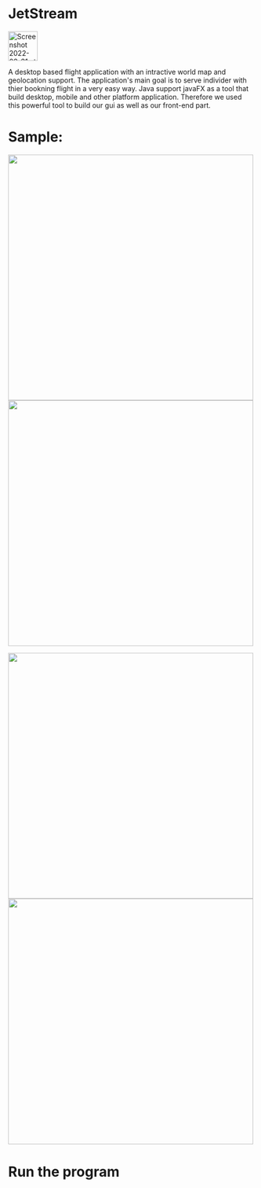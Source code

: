 <h1> JetStream </h1>

<img width="60" alt="Screenshot 2022-03-31 at 22 06 54" src="https://user-images.githubusercontent.com/51061202/161141094-c33fadd2-2135-41b8-b047-fdcdc209d465.png">

A desktop based flight application with an intractive world map and geolocation support.
The application's main goal is to serve individer with thier bookning flight in a very easy way.
Java support javaFX as a tool that build desktop, mobile and other platform application. Therefore we used this powerful tool to build our gui as well as our front-end part.

<h1>Sample:</h1>
<p>
  <img src="https://user-images.githubusercontent.com/51061202/163873292-e752a277-4093-411d-b67d-904745a25ea3.PNG" width="500" />
  <img src="https://user-images.githubusercontent.com/51061202/163873973-a677c95d-e854-4011-a827-22f40aaea058.PNG" width="500" /> 
</p>
<p>
  <img src="https://user-images.githubusercontent.com/51061202/163874076-3d68a435-5dea-4c8d-a084-944614e96df3.PNG" width="500" />
  <img src="https://user-images.githubusercontent.com/51061202/163874083-477fe76f-ebe7-487e-be63-14af7169bf63.PNG" width="500" /> 
</p>


<h1>Run the program</h1>
